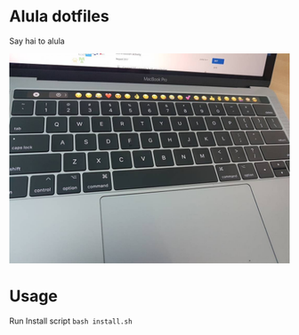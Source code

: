 # Alula dotfiles

Say hai to alula

![ALula](alula.jpg)

# Usage

Run Install script `bash install.sh`


